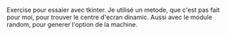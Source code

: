 Exercise pour essaier avec tkinter.
Je utilisé un metode, que c'est pas fait pour moi, pour trouver le centre d'ecran dinamic.
Aussi avec le module random, pour generer l'option de la machine.
